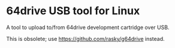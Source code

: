 # 64drive USB tool for Linux

A tool to upload to/from 64drive development cartridge over USB.

This is obsolete; use https://github.com/rasky/g64drive instead.
